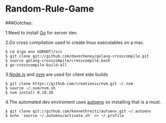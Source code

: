 Random-Rule-Game
================

###Gotchas:

1.Need to install [Go](http://golang.org/) for server dev.

2.Go cross compilation used to create linux executables on a mac.
```
$ cd $(go env GOROOT)/src
$ git clone git://github.com/davecheney/golang-crosscompile.git
$ source golang-crosscompile/crosscompile.bash
$ go-crosscompile-build-all
```

3.[Node.js](http://nodejs.org/)  and [nvm](https://github.com/creationix/nvm) are used for client side builds
```
$ git clone https://github.com/creationix/nvm.git ~/.nvm
$ source ~/.nvm/nvm.sh
$ nvm install 0.10.26
```

4.The automated dev enviroment uses [autoenv](https://github.com/kennethreitz/autoenv) so installing that is a must. 
```
$ git clone git://github.com/kennethreitz/autoenv.git ~/.autoenv
$ echo 'source ~/.autoenv/activate.sh' >> ~/.profile
```
